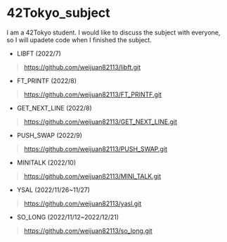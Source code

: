 # 42Tokyo_subject
I am a 42Tokyo student.
I would like to discuss the subject with everyone, so I will upadete code when I finished the subject.

- LIBFT (2022/7)
>https://github.com/weijuan82113/libft.git

- FT_PRINTF (2022/8)
>https://github.com/weijuan82113/FT_PRINTF.git

- GET_NEXT_LINE (2022/8)
>https://github.com/weijuan82113/GET_NEXT_LINE.git

- PUSH_SWAP (2022/9)
>https://github.com/weijuan82113/PUSH_SWAP.git

- MINITALK (2022/10)
>https://github.com/weijuan82113/MINI_TALK.git

- YSAL (2022/11/26~11/27)
>https://github.com/weijuan82113/yasl.git

- SO_LONG (2022/11/12~2022/12/21)
>https://github.com/weijuan82113/so_long.git
